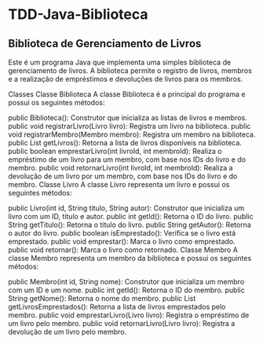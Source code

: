 # TDD-Java-Biblioteca

## Biblioteca de Gerenciamento de Livros
Este é um programa Java que implementa uma simples biblioteca de gerenciamento de livros. A biblioteca permite o registro de livros, membros e a realização de empréstimos e devoluções de livros para os membros.

Classes
Classe Biblioteca
A classe Biblioteca é a principal do programa e possui os seguintes métodos:

public Biblioteca(): Construtor que inicializa as listas de livros e membros.
public void registrarLivro(Livro livro): Registra um livro na biblioteca.
public void registrarMembro(Membro membro): Registra um membro na biblioteca.
public List<Livro> getLivros(): Retorna a lista de livros disponíveis na biblioteca.
public boolean emprestarLivro(int livroId, int membroId): Realiza o empréstimo de um livro para um membro, com base nos IDs do livro e do membro.
public void retornarLivro(int livroId, int membroId): Realiza a devolução de um livro por um membro, com base nos IDs do livro e do membro.
Classe Livro
A classe Livro representa um livro e possui os seguintes métodos:

public Livro(int id, String titulo, String autor): Construtor que inicializa um livro com um ID, título e autor.
public int getId(): Retorna o ID do livro.
public String getTitulo(): Retorna o título do livro.
public String getAutor(): Retorna o autor do livro.
public boolean isEmprestado(): Verifica se o livro está emprestado.
public void emprestar(): Marca o livro como emprestado.
public void retornar(): Marca o livro como retornado.
Classe Membro
A classe Membro representa um membro da biblioteca e possui os seguintes métodos:

public Membro(int id, String nome): Construtor que inicializa um membro com um ID e um nome.
public int getId(): Retorna o ID do membro.
public String getNome(): Retorna o nome do membro.
public List<Livro> getLivrosEmprestados(): Retorna a lista de livros emprestados pelo membro.
public void emprestarLivro(Livro livro): Registra o empréstimo de um livro pelo membro.
public void retornarLivro(Livro livro): Registra a devolução de um livro pelo membro.
